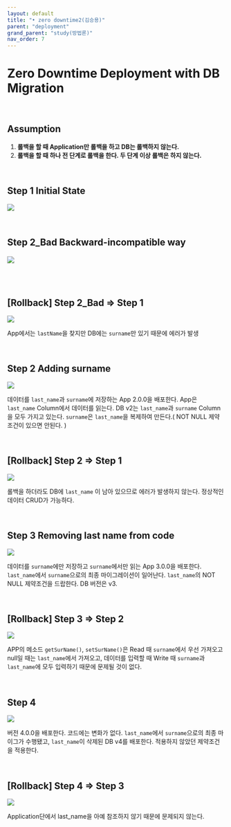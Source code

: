 ```yaml
---
layout: default
title: "• zero downtime2(김승용)"
parent: "deployment"
grand_parent: "study(방법론)"
nav_order: 7
---
```

# Zero Downtime Deployment with DB Migration
<br>

## Assumption

1. **롤백을 할 때 Application만 롤백을 하고 DB는 롤백하지 않는다.**
2. **롤백을 할 때 하나 전 단계로 롤백을 한다. 두 단계 이상 롤백은 하지 않는다.**

<br>

## Step 1 Initial State

![](https://user-images.githubusercontent.com/23690559/69634215-1cf1c680-1095-11ea-98e7-a389479b93c1.png)

<br>

## Step 2_Bad Backward-incompatible way

###### ![](https://user-images.githubusercontent.com/23690559/69634219-1f542080-1095-11ea-9b58-b8f3c821080e.png)


<br>

## [Rollback] Step 2_Bad => Step 1

![](https://user-images.githubusercontent.com/23690559/69637750-a062e600-109c-11ea-83e0-e1e32f00efdc.png)

App에서는  `lastName`을 찾지만 DB에는 `surname`만 있기 때문에 에러가 발생


<br>

## Step 2 Adding surname

![](https://user-images.githubusercontent.com/23690559/69634225-224f1100-1095-11ea-91f6-8f5479f94a26.png)

데이터를 `last_name`과 `surname`에 저장하는 App 2.0.0을 배포한다. App은 `last_name` Column에서 데이터를 읽는다. DB v2는 `last_name`과 `surname` Column을 모두 가지고 있는다. `surname`은 `last_name`을 복제하여 만든다.( NOT NULL 제약조건이 있으면 안된다. )


<br>

## [Rollback] Step 2 => Step 1

![](https://user-images.githubusercontent.com/23690559/69637755-a48f0380-109c-11ea-8c07-60deda9e6308.png)

롤백을 하더라도 DB에 `last_name` 이 남아 있으므로 에러가 발생하지 않는다. 정상적인 데이터 CRUD가 가능하다.


<br>

## Step 3 Removing last name from code

![](https://user-images.githubusercontent.com/23690559/69634231-25e29800-1095-11ea-987c-f1519bbbf223.png)

데이터를 `surname`에만 저장하고 `surname`에서만 읽는 App 3.0.0을 배포한다. `last_name`에서 `surname`으로의 최종 마이그레이션이 일어난다. `last_name`의 NOT NULL 제약조건을 드랍한다. DB 버전은 v3.


<br>

## [Rollback] Step 3 => Step 2

![](https://user-images.githubusercontent.com/23690559/69637764-a6f15d80-109c-11ea-99a6-6ddac78448c2.png)

APP의 메소드 `getSurName()`, `setSurName()`은 Read 때 `surname`에서 우선 가져오고 null일 때는 `last_name`에서 가져오고, 데이터를 입력할 때 Write 때 `surname`과 `last_name`에 모두 입력하기 때문에 문제될 것이 없다.


<br>

## Step 4

![](https://user-images.githubusercontent.com/23690559/69634234-28dd8880-1095-11ea-913f-c7f2976596cc.png)

버전 4.0.0을 배포한다. 코드에는 변화가 없다. `last_name`에서 `surname`으로의 최종 마이그가 수행됐고, `last_name`이 삭제된 DB v4를 배포한다. 적용하지 않았던 제약조건을 적용한다.


<br>

## [Rollback] Step 4 => Step 3

![](https://user-images.githubusercontent.com/23690559/69637771-aa84e480-109c-11ea-9101-04b176a99e45.png)

Application단에서 last_name을 아예 참조하지 않기 때문에 문제되지 않는다.